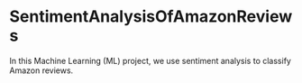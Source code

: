 # SentimentAnalysisOfAmazonReviews
In this Machine Learning (ML) project, we use sentiment analysis to classify Amazon reviews.
